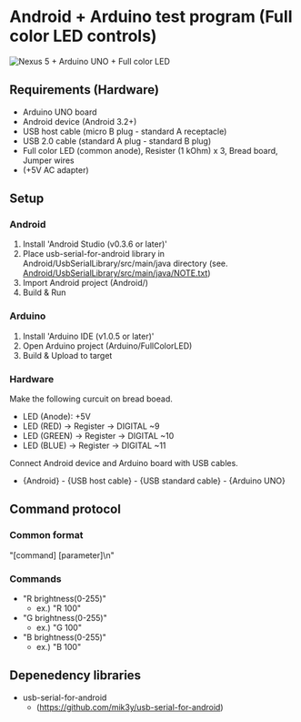 Android + Arduino test program (Full color LED controls)
===

![Nexus 5 + Arduino UNO + Full color LED](https://raw.github.com/h6ah4i/android-arduino-fullcolorled/master/doc/images/pic1.jpg)

Requirements (Hardware)
---
- Arduino UNO board
- Android device (Android 3.2+)
- USB host cable (micro B plug - standard A receptacle)
- USB 2.0 cable (standard A plug - standard B plug)
- Full color LED (common anode), Resister (1 kOhm) x 3, Bread board, Jumper wires
- (+5V AC adapter)

Setup
---

### Android

1. Install 'Android Studio (v0.3.6 or later)'
2. Place usb-serial-for-android library in Android/UsbSerialLibrary/src/main/java directory  (see. [Android/UsbSerialLibrary/src/main/java/NOTE.txt](../master/Android/UsbSerialLibrary/src/main/java/NOTE.txt))
3. Import Android project (Android/)
4. Build & Run


### Arduino

1. Install 'Arduino IDE (v1.0.5 or later)'
2. Open Arduino project (Arduino/FullColorLED)
3. Build & Upload to target


### Hardware

Make the following curcuit on bread boead.

- LED (Anode): +5V
- LED (RED) -> Register -> DIGITAL ~9
- LED (GREEN) -> Register -> DIGITAL ~10
- LED (BLUE) -> Register -> DIGITAL ~11

Connect Android device and Arduino board with USB cables.

- {Android} - {USB host cable} - {USB standard cable} - {Arduino UNO}


Command protocol
---

### Common format
"[command] [parameter]\n"

### Commands
- "R brightness(0-255)"
    - ex.) "R 100"
- "G brightness(0-255)"
    - ex.) "G 100"
- "B brightness(0-255)"
    - ex.) "B 100"


Depenedency libraries
---
- usb-serial-for-android
    - (https://github.com/mik3y/usb-serial-for-android)

